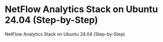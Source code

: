 # NetFlow Analytics Stack on Ubuntu 24.04 (Step-by-Step)
NetFlow Analytics Stack on Ubuntu 24.04 (Step-by-Step)
